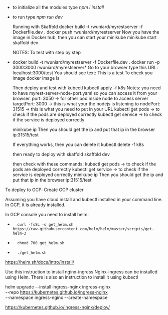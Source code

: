 -   to initialize all the modules type
    *npm i install*
-   to run type
    *npm run dev*


    Running with Skaffold
    docker build -t rwuniard/myrestserver -f Dockerfile.dev .
    docker push rwuniard/myrestserver
    Now you have the image in Docker hub, then you can start your minikube
    minikube start
    skaffold dev


    NOTES: 
    To test with step by step
*   docker build -t rwuniard/myrestserver -f Dockerfile.dev .
    docker run -p 3000:3000 rwuniard/myrestserver*
    Go to your browser type this URL: localhost:3000/test
    You should see text: This is a test
    To check you image
    docker image ls

    Then deploy and test with kubectl
    kubectl apply -f k8s
    Notes: you need to have myrest-server-node-port.yaml so you can access it from your browser.
           port: 3050 -> for other pod inside node to access server
           targetPort: 3000 -> this is what your the nodejs is listening to
           nodePort: 31515 -> this is what you need to put in your URL
    kubectl get pods -> to check if the pods are deployed correctly
    kubectl get service -> to check if the service is deployed correctly

    minikube ip 
    Then you should get the ip and put that ip in the browser ip:31515/test

    If everything works, then you can delete it 
    kubectl delete -f k8s

    then ready to deploy with skaffold
    skaffold dev

    then check with these commands:
    kubectl get pods -> to check if the pods are deployed correctly
    kubectl get service -> to check if the service is deployed correctly
    minikube ip 
    Then you should get the ip and put that ip in the browser ip:31515/test


To deploy to GCP:
Create GCP cluster

Assuming you have cloud install and kubectl installed in your command line. 
In GCP, it is already installed.

In GCP console you need to install helm:
* 		curl -fsSL -o get_helm.sh https://raw.githubusercontent.com/helm/helm/master/scripts/get-helm-3
* 		chmod 700 get_helm.sh
* 		./get_helm.sh
https://helm.sh/docs/intro/install/

Use this instruction to install nginx-ingress
Nginx-ingress can be installed using Helm. There is also an instruction to install it using kubectl

helm upgrade --install ingress-nginx ingress-nginx \
  --repo https://kubernetes.github.io/ingress-nginx \
  --namespace ingress-nginx --create-namespace

https://kubernetes.github.io/ingress-nginx/deploy/


